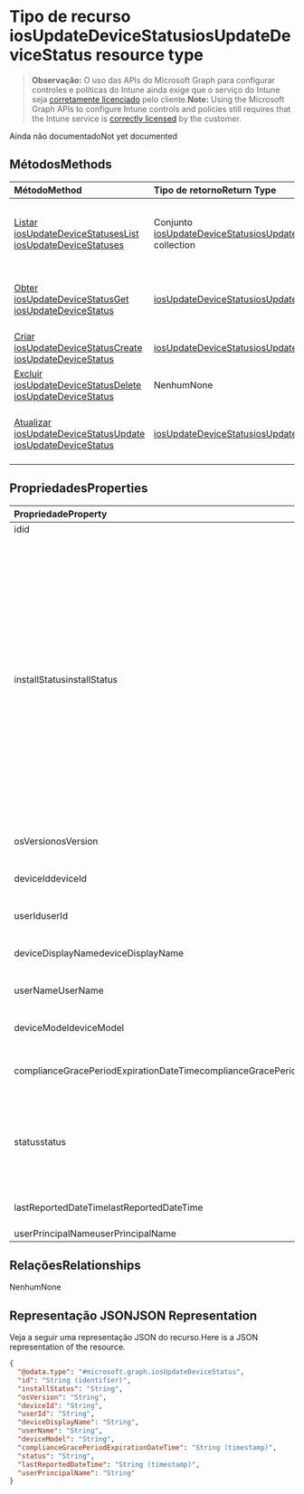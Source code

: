 # <a name="iosupdatedevicestatus-resource-type"></a><span data-ttu-id="dcb1e-101">Tipo de recurso iosUpdateDeviceStatus</span><span class="sxs-lookup"><span data-stu-id="dcb1e-101">iosUpdateDeviceStatus resource type</span></span>

> <span data-ttu-id="dcb1e-102">**Observação:** O uso das APIs do Microsoft Graph para configurar controles e políticas do Intune ainda exige que o serviço do Intune seja [corretamente licenciado](https://go.microsoft.com/fwlink/?linkid=839381) pelo cliente.</span><span class="sxs-lookup"><span data-stu-id="dcb1e-102">**Note:** Using the Microsoft Graph APIs to configure Intune controls and policies still requires that the Intune service is [correctly licensed](https://go.microsoft.com/fwlink/?linkid=839381) by the customer.</span></span>

<span data-ttu-id="dcb1e-103">Ainda não documentado</span><span class="sxs-lookup"><span data-stu-id="dcb1e-103">Not yet documented</span></span>
## <a name="methods"></a><span data-ttu-id="dcb1e-104">Métodos</span><span class="sxs-lookup"><span data-stu-id="dcb1e-104">Methods</span></span>
|<span data-ttu-id="dcb1e-105">Método</span><span class="sxs-lookup"><span data-stu-id="dcb1e-105">Method</span></span>|<span data-ttu-id="dcb1e-106">Tipo de retorno</span><span class="sxs-lookup"><span data-stu-id="dcb1e-106">Return Type</span></span>|<span data-ttu-id="dcb1e-107">Descrição</span><span class="sxs-lookup"><span data-stu-id="dcb1e-107">Description</span></span>|
|:---|:---|:---|
|[<span data-ttu-id="dcb1e-108">Listar iosUpdateDeviceStatuses</span><span class="sxs-lookup"><span data-stu-id="dcb1e-108">List iosUpdateDeviceStatuses</span></span>](../api/intune_deviceconfig_iosupdatedevicestatus_list.md)|<span data-ttu-id="dcb1e-109">Conjunto [iosUpdateDeviceStatus](../resources/intune_deviceconfig_iosupdatedevicestatus.md)</span><span class="sxs-lookup"><span data-stu-id="dcb1e-109">[iosUpdateDeviceStatus](../resources/intune_deviceconfig_iosupdatedevicestatus.md) collection</span></span>|<span data-ttu-id="dcb1e-110">Listar propriedades e relações de objetos de [iosUpdateDeviceStatus](../resources/intune_deviceconfig_iosupdatedevicestatus.md).</span><span class="sxs-lookup"><span data-stu-id="dcb1e-110">List properties and relationships of the [iosUpdateDeviceStatus](../resources/intune_deviceconfig_iosupdatedevicestatus.md) objects.</span></span>|
|[<span data-ttu-id="dcb1e-111">Obter iosUpdateDeviceStatus</span><span class="sxs-lookup"><span data-stu-id="dcb1e-111">Get iosUpdateDeviceStatus</span></span>](../api/intune_deviceconfig_iosupdatedevicestatus_get.md)|[<span data-ttu-id="dcb1e-112">iosUpdateDeviceStatus</span><span class="sxs-lookup"><span data-stu-id="dcb1e-112">iosUpdateDeviceStatus</span></span>](../resources/intune_deviceconfig_iosupdatedevicestatus.md)|<span data-ttu-id="dcb1e-113">Ler propriedades e relações de objetos de [iosUpdateDeviceStatus](../resources/intune_deviceconfig_iosupdatedevicestatus.md).</span><span class="sxs-lookup"><span data-stu-id="dcb1e-113">Read properties and relationships of [plannerTaskDetails](../resources/intune_deviceconfig_iosupdatedevicestatus.md) object.</span></span>|
|[<span data-ttu-id="dcb1e-114">Criar iosUpdateDeviceStatus</span><span class="sxs-lookup"><span data-stu-id="dcb1e-114">Create iosUpdateDeviceStatus</span></span>](../api/intune_deviceconfig_iosupdatedevicestatus_create.md)|[<span data-ttu-id="dcb1e-115">iosUpdateDeviceStatus</span><span class="sxs-lookup"><span data-stu-id="dcb1e-115">iosUpdateDeviceStatus</span></span>](../resources/intune_deviceconfig_iosupdatedevicestatus.md)|<span data-ttu-id="dcb1e-116">Criar um novo objeto de [iosUpdateDeviceStatus](../resources/intune_deviceconfig_iosupdatedevicestatus.md).</span><span class="sxs-lookup"><span data-stu-id="dcb1e-116">Create a new [plannerBucket](../resources/intune_deviceconfig_iosupdatedevicestatus.md) object.</span></span>|
|[<span data-ttu-id="dcb1e-117">Excluir iosUpdateDeviceStatus</span><span class="sxs-lookup"><span data-stu-id="dcb1e-117">Delete iosUpdateDeviceStatus</span></span>](../api/intune_deviceconfig_iosupdatedevicestatus_delete.md)|<span data-ttu-id="dcb1e-118">Nenhum</span><span class="sxs-lookup"><span data-stu-id="dcb1e-118">None</span></span>|<span data-ttu-id="dcb1e-119">Excluir [iosUpdateDeviceStatus](../resources/intune_deviceconfig_iosupdatedevicestatus.md).</span><span class="sxs-lookup"><span data-stu-id="dcb1e-119">Deletes a [iosUpdateDeviceStatus](../resources/intune_deviceconfig_iosupdatedevicestatus.md).</span></span>|
|[<span data-ttu-id="dcb1e-120">Atualizar iosUpdateDeviceStatus</span><span class="sxs-lookup"><span data-stu-id="dcb1e-120">Update iosUpdateDeviceStatus</span></span>](../api/intune_deviceconfig_iosupdatedevicestatus_update.md)|[<span data-ttu-id="dcb1e-121">iosUpdateDeviceStatus</span><span class="sxs-lookup"><span data-stu-id="dcb1e-121">iosUpdateDeviceStatus</span></span>](../resources/intune_deviceconfig_iosupdatedevicestatus.md)|<span data-ttu-id="dcb1e-122">Atualizar as propriedades de um objeto de [iosUpdateDeviceStatus](../resources/intune_deviceconfig_iosupdatedevicestatus.md).</span><span class="sxs-lookup"><span data-stu-id="dcb1e-122">Update the properties of a [calendar](../resources/intune_deviceconfig_iosupdatedevicestatus.md) object.</span></span>|

## <a name="properties"></a><span data-ttu-id="dcb1e-123">Propriedades</span><span class="sxs-lookup"><span data-stu-id="dcb1e-123">Properties</span></span>
|<span data-ttu-id="dcb1e-124">Propriedade</span><span class="sxs-lookup"><span data-stu-id="dcb1e-124">Property</span></span>|<span data-ttu-id="dcb1e-125">Tipo</span><span class="sxs-lookup"><span data-stu-id="dcb1e-125">Type</span></span>|<span data-ttu-id="dcb1e-126">Descrição</span><span class="sxs-lookup"><span data-stu-id="dcb1e-126">Description</span></span>|
|:---|:---|:---|
|<span data-ttu-id="dcb1e-127">id</span><span class="sxs-lookup"><span data-stu-id="dcb1e-127">id</span></span>|<span data-ttu-id="dcb1e-128">Cadeia de caracteres</span><span class="sxs-lookup"><span data-stu-id="dcb1e-128">String</span></span>|<span data-ttu-id="dcb1e-129">Chave da entidade.</span><span class="sxs-lookup"><span data-stu-id="dcb1e-129">Key of the setting.</span></span>|
|<span data-ttu-id="dcb1e-130">installStatus</span><span class="sxs-lookup"><span data-stu-id="dcb1e-130">installStatus</span></span>|<span data-ttu-id="dcb1e-131">Cadeia de caracteres</span><span class="sxs-lookup"><span data-stu-id="dcb1e-131">String</span></span>|<span data-ttu-id="dcb1e-132">O status de instalação do relatório de políticas.</span><span class="sxs-lookup"><span data-stu-id="dcb1e-132">The installation status of the policy report.</span></span> <span data-ttu-id="dcb1e-133">Os valores possíveis são: `success`, `available`, `idle`, `downloading`, `downloadFailed`, `downloadRequiresComputer`, `downloadInsufficientSpace`, `downloadInsufficientPower`, `downloadInsufficientNetwork`, `installing`, `installInsufficientSpace`, `installInsufficientPower`, `installPhoneCallInProgress`, `installFailed`, `notSupportedOperation`, `sharedDeviceUserLoggedInError`.</span><span class="sxs-lookup"><span data-stu-id="dcb1e-133">Possible values are: `success`, `available`, `idle`, `downloading`, `downloadFailed`, `downloadRequiresComputer`, `downloadInsufficientSpace`, `downloadInsufficientPower`, `downloadInsufficientNetwork`, `installing`, `installInsufficientSpace`, `installInsufficientPower`, `installPhoneCallInProgress`, `installFailed`, `notSupportedOperation`, `sharedDeviceUserLoggedInError`.</span></span>|
|<span data-ttu-id="dcb1e-134">osVersion</span><span class="sxs-lookup"><span data-stu-id="dcb1e-134">osVersion</span></span>|<span data-ttu-id="dcb1e-135">Cadeia de caracteres</span><span class="sxs-lookup"><span data-stu-id="dcb1e-135">String</span></span>|<span data-ttu-id="dcb1e-136">A versão do dispositivo que está sendo relatado.</span><span class="sxs-lookup"><span data-stu-id="dcb1e-136">The device version that is being reported.</span></span>|
|<span data-ttu-id="dcb1e-137">deviceId</span><span class="sxs-lookup"><span data-stu-id="dcb1e-137">deviceId</span></span>|<span data-ttu-id="dcb1e-138">Cadeia de caracteres</span><span class="sxs-lookup"><span data-stu-id="dcb1e-138">String</span></span>|<span data-ttu-id="dcb1e-139">A ID do dispositivo que está sendo relatado.</span><span class="sxs-lookup"><span data-stu-id="dcb1e-139">The device id that is being reported.</span></span>|
|<span data-ttu-id="dcb1e-140">userId</span><span class="sxs-lookup"><span data-stu-id="dcb1e-140">userId</span></span>|<span data-ttu-id="dcb1e-141">Cadeia de caracteres</span><span class="sxs-lookup"><span data-stu-id="dcb1e-141">String</span></span>|<span data-ttu-id="dcb1e-142">A ID do usuário que está sendo relatado.</span><span class="sxs-lookup"><span data-stu-id="dcb1e-142">The User id that is being reported.</span></span>|
|<span data-ttu-id="dcb1e-143">deviceDisplayName</span><span class="sxs-lookup"><span data-stu-id="dcb1e-143">deviceDisplayName</span></span>|<span data-ttu-id="dcb1e-144">Cadeia de caracteres</span><span class="sxs-lookup"><span data-stu-id="dcb1e-144">String</span></span>|<span data-ttu-id="dcb1e-145">Nome do dispositivo de DevicePolicyStatus.</span><span class="sxs-lookup"><span data-stu-id="dcb1e-145">Device name of the DevicePolicyStatus.</span></span>|
|<span data-ttu-id="dcb1e-146">userName</span><span class="sxs-lookup"><span data-stu-id="dcb1e-146">UserName</span></span>|<span data-ttu-id="dcb1e-147">Cadeia de caracteres</span><span class="sxs-lookup"><span data-stu-id="dcb1e-147">String</span></span>|<span data-ttu-id="dcb1e-148">O nome de usuário que está sendo relatado</span><span class="sxs-lookup"><span data-stu-id="dcb1e-148">The User Name that is being reported</span></span>|
|<span data-ttu-id="dcb1e-149">deviceModel</span><span class="sxs-lookup"><span data-stu-id="dcb1e-149">deviceModel</span></span>|<span data-ttu-id="dcb1e-150">Cadeia de caracteres</span><span class="sxs-lookup"><span data-stu-id="dcb1e-150">String</span></span>|<span data-ttu-id="dcb1e-151">O modelo do dispositivo que está sendo relatado</span><span class="sxs-lookup"><span data-stu-id="dcb1e-151">The device model that is being reported</span></span>|
|<span data-ttu-id="dcb1e-152">complianceGracePeriodExpirationDateTime</span><span class="sxs-lookup"><span data-stu-id="dcb1e-152">complianceGracePeriodExpirationDateTime</span></span>|<span data-ttu-id="dcb1e-153">DateTimeOffset</span><span class="sxs-lookup"><span data-stu-id="dcb1e-153">DateTimeOffset</span></span>|<span data-ttu-id="dcb1e-154">DateTime em que o período de cortesia de conformidade do dispositivo termina</span><span class="sxs-lookup"><span data-stu-id="dcb1e-154">The DateTime when device compliance grace period expires</span></span>|
|<span data-ttu-id="dcb1e-155">status</span><span class="sxs-lookup"><span data-stu-id="dcb1e-155">status</span></span>|<span data-ttu-id="dcb1e-156">Cadeia de caracteres</span><span class="sxs-lookup"><span data-stu-id="dcb1e-156">String</span></span>|<span data-ttu-id="dcb1e-157">Status de conformidade do relatório de políticas.</span><span class="sxs-lookup"><span data-stu-id="dcb1e-157">Compliance status of the policy report.</span></span> <span data-ttu-id="dcb1e-158">Os valores possíveis são: `unknown`, `notApplicable`, `compliant`, `remediated`, `nonCompliant`, `error`, `conflict`.</span><span class="sxs-lookup"><span data-stu-id="dcb1e-158">Possible values are: `unknown`, `notApplicable`, `compliant`, `remediated`, `nonCompliant`, `error`, `conflict`.</span></span>|
|<span data-ttu-id="dcb1e-159">lastReportedDateTime</span><span class="sxs-lookup"><span data-stu-id="dcb1e-159">lastReportedDateTime</span></span>|<span data-ttu-id="dcb1e-160">DateTimeOffset</span><span class="sxs-lookup"><span data-stu-id="dcb1e-160">DateTimeOffset</span></span>|<span data-ttu-id="dcb1e-161">Data e hora da última modificação do relatório de políticas.</span><span class="sxs-lookup"><span data-stu-id="dcb1e-161">Last modified date time of the policy report.</span></span>|
|<span data-ttu-id="dcb1e-162">userPrincipalName</span><span class="sxs-lookup"><span data-stu-id="dcb1e-162">userPrincipalName</span></span>|<span data-ttu-id="dcb1e-163">Cadeia de caracteres</span><span class="sxs-lookup"><span data-stu-id="dcb1e-163">String</span></span>|<span data-ttu-id="dcb1e-164">UserPrincipalName.</span><span class="sxs-lookup"><span data-stu-id="dcb1e-164">userPrincipalName</span></span>|

## <a name="relationships"></a><span data-ttu-id="dcb1e-165">Relações</span><span class="sxs-lookup"><span data-stu-id="dcb1e-165">Relationships</span></span>
<span data-ttu-id="dcb1e-166">Nenhum</span><span class="sxs-lookup"><span data-stu-id="dcb1e-166">None</span></span>
## <a name="json-representation"></a><span data-ttu-id="dcb1e-167">Representação JSON</span><span class="sxs-lookup"><span data-stu-id="dcb1e-167">JSON Representation</span></span>
<span data-ttu-id="dcb1e-168">Veja a seguir uma representação JSON do recurso.</span><span class="sxs-lookup"><span data-stu-id="dcb1e-168">Here is a JSON representation of the resource.</span></span>
<!-- {
  "blockType": "resource",
  "keyProperty": "id",
  "@odata.type": "microsoft.graph.iosUpdateDeviceStatus"
}
-->
``` json
{
  "@odata.type": "#microsoft.graph.iosUpdateDeviceStatus",
  "id": "String (identifier)",
  "installStatus": "String",
  "osVersion": "String",
  "deviceId": "String",
  "userId": "String",
  "deviceDisplayName": "String",
  "userName": "String",
  "deviceModel": "String",
  "complianceGracePeriodExpirationDateTime": "String (timestamp)",
  "status": "String",
  "lastReportedDateTime": "String (timestamp)",
  "userPrincipalName": "String"
}
```



